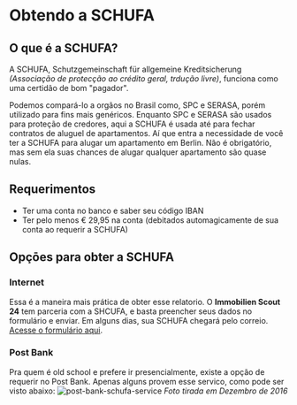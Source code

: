 # Obtendo a SCHUFA

## O que é a SCHUFA?
A SCHUFA, Schutzgemeinschaft für allgemeine Kreditsicherung *(Associação de protecção ao crédito geral, trdução livre)*, funciona como uma certidão de bom "pagador".

Podemos compará-lo a orgãos no Brasil como, SPC e SERASA, porém utilizado para fins mais genéricos.
Enquanto SPC e SERASA são usados para proteção de credores, aqui a SCHUFA é usada até para fechar contratos de aluguel de apartamentos.
Aí que entra a necessidade de você ter a SCHUFA para alugar um apartamento em Berlin. Não é obrigatório, mas sem ela suas chances de alugar
qualquer apartamento são quase nulas.

## Requerimentos
 - Ter uma conta no banco e saber seu código IBAN
 - Ter pelo menos € 29,95 na conta (debitados automagicamente de sua conta ao requerir a SCHUFA)

## Opçōes para obter a SCHUFA

### Internet
Essa é a maneira mais prática de obter esse relatorio. O **Immobilien Scout 24** tem parceria com a SHCUFA, e basta preencher seus dados no formulário
e enviar. Em alguns dias, sua SCHUFA chegará pelo correio. [Acesse o formulário aqui](https://bonitaetscheck.immobilienscout24.de/).

### Post Bank
Pra quem é old school e prefere ir presencialmente, existe a opção de requerir no Post Bank. Apenas alguns provem esse servico,
como pode ser visto abaixo:
![post-bank-schufa-service](https://github.com/marlonbernardes/awesome-berlin/raw/master/files/pb-schufa-service.png)
*Foto tirada em Dezembro de 2016*
